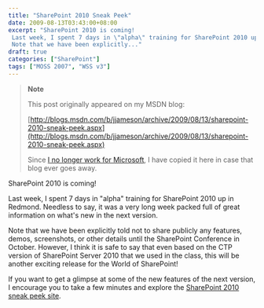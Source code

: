 ```yaml
---
title: "SharePoint 2010 Sneak Peek"
date: 2009-08-13T03:43:00+08:00
excerpt: "SharePoint 2010 is coming! 
 Last week, I spent 7 days in \"alpha\" training for SharePoint 2010 up in Redmond. Needless to say, it was a very long week packed full of great information on what's new in the next version. 
 Note that we have been explicitly..."
draft: true
categories: ["SharePoint"]
tags: ["MOSS 2007", "WSS v3"]
---
```


> **Note**
> 
> This post originally appeared on my MSDN blog:  
>   
> 
> [http://blogs.msdn.com/b/jjameson/archive/2009/08/13/sharepoint-2010-sneak-peek.aspx](http://blogs.msdn.com/b/jjameson/archive/2009/08/13/sharepoint-2010-sneak-peek.aspx)
> 
> Since [I no longer work for Microsoft](/blog/jjameson/2011/09/02/last-day-with-microsoft), I have copied it here in case that blog ever goes away.


SharePoint 2010 is coming!

Last week, I spent 7 days in "alpha" training for SharePoint 2010 up in Redmond. Needless to say, it was a very long week packed full of great information on what's new in the next version.

Note that we have been explicitly told not to share publicly any features, demos, screenshots, or other details until the SharePoint Conference in October. However, I think it is safe to say that even based on the CTP version of SharePoint Server 2010 that we used in the class, this will be another exciting release for the World of SharePoint!

If you want to get a glimpse at some of the new features of the next version, I encourage you to take a few minutes and explore the [SharePoint 2010 sneak peek site](http://sharepoint.microsoft.com/2010/sneak_peek).

